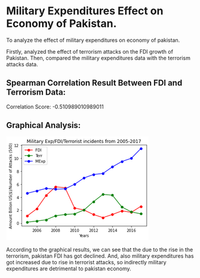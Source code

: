 # Military Expenditures Effect on Economy of Pakistan.
To analyze the effect of military expenditures on economy of pakistan.

Firstly, analyzed the effect of terrorism attacks on the FDI growth of Pakistan. Then, compared the military expenditures data with the terrorism attacks data.

## Spearman Correlation Result Between FDI and Terrorism Data:

Correlation Score: -0.510989010989011

## Graphical Analysis:
<img src="plots/plot_img.png"></img>

According to the graphical results, we can see that the due to the rise in the terrorism, pakistan FDI has got declined. And, also military expenditures has got increased due to rise in terrorist attacks, so indirectly military expenditures are detrimental to pakistan economy.